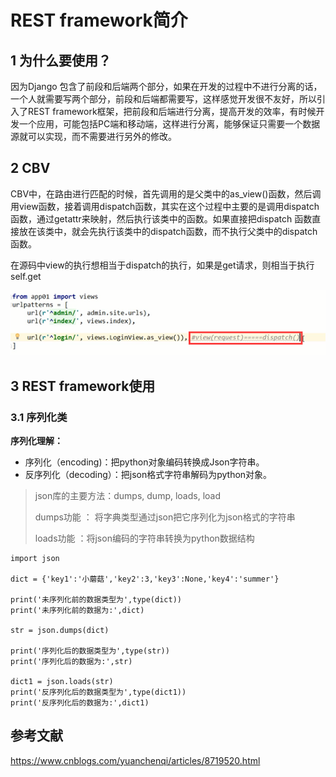 # REST framework简介

## 1 为什么要使用？

因为Django 包含了前段和后端两个部分，如果在开发的过程中不进行分离的话，一个人就需要写两个部分，前段和后端都需要写，这样感觉开发很不友好，所以引入了REST framework框架，把前段和后端进行分离，提高开发的效率，有时候开发一个应用，可能包括PC端和移动端，这样进行分离，能够保证只需要一个数据源就可以实现，而不需要进行另外的修改。

## 2 CBV

CBV中，在路由进行匹配的时候，首先调用的是父类中的as_view()函数，然后调用view函数，接着调用dispatch函数，其实在这个过程中主要的是调用dispatch函数，通过getattr来映射，然后执行该类中的函数。如果直接把dispatch 函数直接放在该类中，就会先执行该类中的dispatch函数，而不执行父类中的dispatch函数。

在源码中view的执行想相当于dispatch的执行，如果是get请求，则相当于执行self.get

![1540266626132](image\cbv.png)

## 3 REST framework使用

### 3.1 序列化类

**序列化理解：**

- 序列化（encoding)：把python对象编码转换成Json字符串。
- 反序列化（decoding）：把json格式字符串解码为python对象。 

> json库的主要方法：dumps, dump, loads, load 
>
> dumps功能 ： 将字典类型通过json把它序列化为json格式的字符串 
>
> loads功能 ：将json编码的字符串转换为python数据结构 

```
import json

dict = {'key1':'小蘑菇','key2':3,'key3':None,'key4':'summer'}

print('未序列化前的数据类型为',type(dict))
print('未序列化前的数据为:',dict)

str = json.dumps(dict)

print('序列化后的数据类型为',type(str))
print('序列化后的数据为:',str)

dict1 = json.loads(str)
print('反序列化后的数据类型为',type(dict1))
print('反序列化后的数据为:',dict1)
```



## 参考文献

<https://www.cnblogs.com/yuanchenqi/articles/8719520.html>

